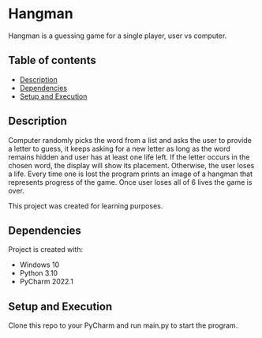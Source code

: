 # Hangman
Hangman is a guessing game for a single player, user vs computer.

## Table of contents
* [Description](#description)
* [Dependencies](#dependencies)
* [Setup and Execution](#setup-and-execution)

## Description
Computer randomly picks the word from a list and asks the user to provide a letter to guess, it keeps asking for a new 
letter as long as the word remains hidden and user has at least one life left. If the letter occurs in the chosen word, 
the display will show its placement. Otherwise, the user loses a life. Every time one is lost the program prints an image 
of a hangman that represents progress of the game. Once user loses all of 6 lives the game is over.

This project was created for learning purposes.
	
## Dependencies
Project is created with:
* Windows 10
* Python 3.10
* PyCharm 2022.1
## Setup and Execution
Clone this repo to your PyCharm and run main.py to start the program.